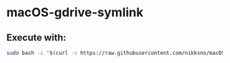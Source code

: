 # macOS-gdrive-symlink

## Execute with:

```bash
sudo bash -c "$(curl -s https://raw.githubusercontent.com/nikksno/macOS-gdrive-symlink/master/macOS-gdrive-symlink)"
```
